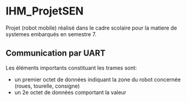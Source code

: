 # IHM_ProjetSEN
Projet (robot mobile) réalisé dans le cadre scolaire pour la matiere de systemes embarqués en semestre 7.

## Communication par UART
Les éléments importants constituant les trames sont:
* un premier octet de données indiquant la zone du robot concernée (roues, tourelle, consigne)
* un 2e octet de données comportant la valeur 
